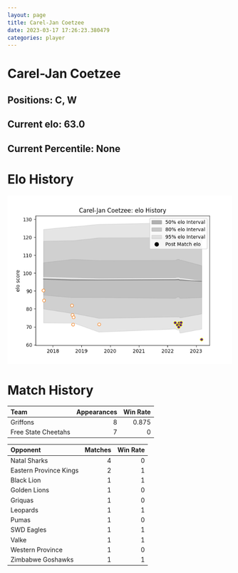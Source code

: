 ```yaml
---  
layout: page  
title: Carel-Jan Coetzee  
date: 2023-03-17 17:26:23.380479  
categories: player  
---
```

# Carel-Jan Coetzee

## Positions: C, W

## Current elo: 63.0

## Current Percentile: None

# Elo History


![elo history](history_Carel-JanCoetzee.png)
# Match History


| Team                |   Appearances |   Win Rate |
|:--------------------|--------------:|-----------:|
| Griffons            |             8 |      0.875 |
| Free State Cheetahs |             7 |      0     |

| Opponent               |   Matches |   Win Rate |
|:-----------------------|----------:|-----------:|
| Natal Sharks           |         4 |          0 |
| Eastern Province Kings |         2 |          1 |
| Black Lion             |         1 |          1 |
| Golden Lions           |         1 |          0 |
| Griquas                |         1 |          0 |
| Leopards               |         1 |          1 |
| Pumas                  |         1 |          0 |
| SWD Eagles             |         1 |          1 |
| Valke                  |         1 |          1 |
| Western Province       |         1 |          0 |
| Zimbabwe Goshawks      |         1 |          1 |